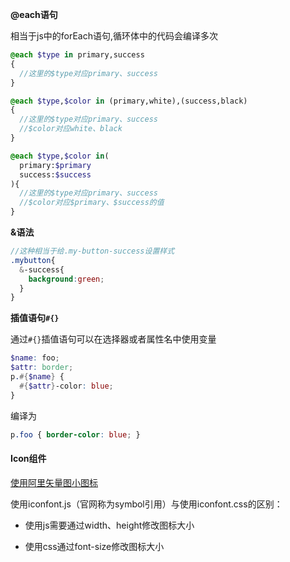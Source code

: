 **@each语句**

相当于js中的forEach语句,循环体中的代码会编译多次

```scss
@each $type in primary,success
{
  //这里的$type对应primary、success
}
```

```scss
@each $type,$color in (primary,white),(success,black)
{
  //这里的$type对应primary、success
  //$color对应white、black
}
```

```scss
@each $type,$color in(
  primary:$primary
  success:$success
){
  //这里的$type对应primary、success
  //$color对应$primary、$success的值
}
```

**&语法**

```scss
//这种相当于给.my-button-success设置样式
.mybutton{
  &-success{
  	background:green;
  }
}
```

**插值语句`#{}`**

通过`#{}`插值语句可以在选择器或者属性名中使用变量

```scss
$name: foo;
$attr: border;
p.#{$name} {
  #{$attr}-color: blue;
}
```

编译为

```css
p.foo { border-color: blue; }
```

#### Icon组件

[使用阿里矢量图小图标](https://www.iconfont.cn/help/detail?spm=a313x.7781069.1998910419.17&helptype=code)

使用iconfont.js（官网称为symbol引用）与使用iconfont.css的区别：

- 使用js需要通过width、height修改图标大小

- 使用css通过font-size修改图标大小

